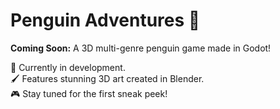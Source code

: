 # Penguin Adventures 🐧
**Coming Soon:** A 3D multi-genre penguin game made in Godot!

🚧 Currently in development.  
🖌️ Features stunning 3D art created in Blender.  
🎮 Stay tuned for the first sneak peek!
